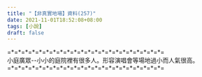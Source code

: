 ```yaml
---
title: "【非真實地場】資料(257)"
date: 2021-11-01T18:52:08+08:00
tags: [小說]
draft: false
---
```


=\*=\*=\*=\*=\*=\*=\*=\*=\*=\*=\*=\*=\*=\*=\*=\*=\*=\*=\*=\*=\*=\*=  
小庭廣眾--小小的庭院裡有很多人。形容演唱會等場地過小而人氣很高。  
=\*=\*=\*=\*=\*=\*=\*=\*=\*=\*=\*=\*=\*=\*=\*=\*=\*=\*=\*=\*=\*=\*=  